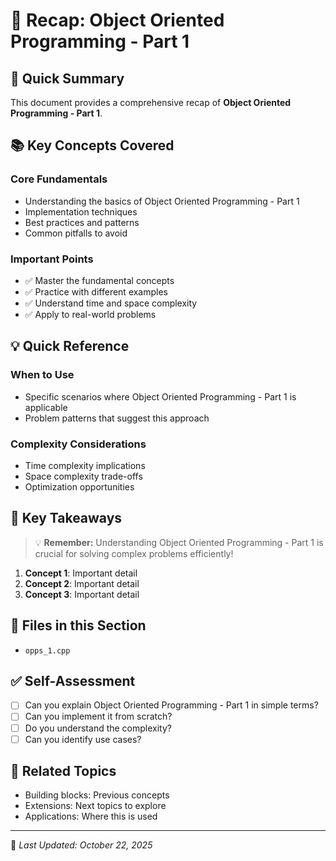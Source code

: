 # 📝 Recap: Object Oriented Programming - Part 1

## 🎯 Quick Summary

This document provides a comprehensive recap of **Object Oriented Programming - Part 1**.

## 📚 Key Concepts Covered

### Core Fundamentals
- Understanding the basics of Object Oriented Programming - Part 1
- Implementation techniques
- Best practices and patterns
- Common pitfalls to avoid

### Important Points
- ✅ Master the fundamental concepts
- ✅ Practice with different examples
- ✅ Understand time and space complexity
- ✅ Apply to real-world problems

## 💡 Quick Reference

### When to Use
- Specific scenarios where Object Oriented Programming - Part 1 is applicable
- Problem patterns that suggest this approach

### Complexity Considerations
- Time complexity implications
- Space complexity trade-offs
- Optimization opportunities

## 🔑 Key Takeaways

> 💡 **Remember:** Understanding Object Oriented Programming - Part 1 is crucial for solving complex problems efficiently!

1. **Concept 1**: Important detail
2. **Concept 2**: Important detail
3. **Concept 3**: Important detail

## 📂 Files in this Section

- `opps_1.cpp`

## ✅ Self-Assessment

- [ ] Can you explain Object Oriented Programming - Part 1 in simple terms?
- [ ] Can you implement it from scratch?
- [ ] Do you understand the complexity?
- [ ] Can you identify use cases?

## 🔗 Related Topics

- Building blocks: Previous concepts
- Extensions: Next topics to explore
- Applications: Where this is used

---
📅 *Last Updated: October 22, 2025*
